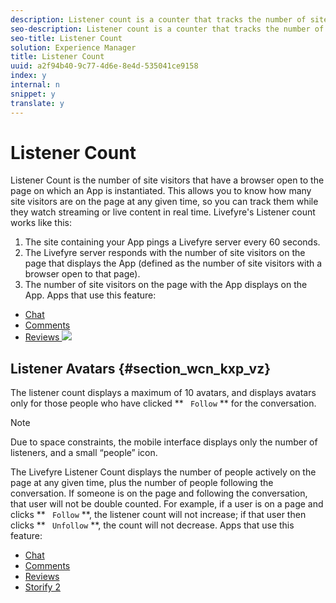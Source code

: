 ```yaml
---
description: Listener count is a counter that tracks the number of site visitors for an App on a page and displays this number.
seo-description: Listener count is a counter that tracks the number of site visitors for an App on a page and displays this number.
seo-title: Listener Count
solution: Experience Manager
title: Listener Count
uuid: a2f94b40-9c77-4d6e-8e4d-535041ce9158
index: y
internal: n
snippet: y
translate: y
---
```


# Listener Count

Listener Count is the number of site visitors that have a browser open to the page on which an App is instantiated. This allows you to know how many site visitors are on the page at any given time, so you can track them while they watch streaming or live content in real time.
Livefyre's Listener count works like this:

1. The site containing your App pings a Livefyre server every 60 seconds.
1. The Livefyre server responds with the number of site visitors on the page that displays the App (defined as the number of site visitors with a browser open to that page).
1. The number of site visitors on the page with the App displays on the App.
Apps that use this feature:

* [ Chat ](c_chat_app.md#c_chat_app)
* [ Comments ](c_comments_app.md#c_comments_app)
* [ Reviews ](c_reviews_app.md#c_reviews_app)
![](https://answers.livefyre.com/wp-content/uploads/2016/01/ListenerCount.jpg) 
## Listener Avatars {#section_wcn_kxp_vz}

The listener count displays a maximum of 10 avatars, and displays avatars only for those people who have clicked ** ` Follow` ** for the conversation.

>[!NOTE]
>
>Due to space constraints, the mobile interface displays only the number of listeners, and a small “people” icon.

The Livefyre Listener Count displays the number of people actively on the page at any given time, plus the number of people following the conversation. If someone is on the page and following the conversation, that user will not be double counted. For example, if a user is on a page and clicks ** ` Follow` **, the listener count will not increase; if that user then clicks ** ` Unfollow` **, the count will not decrease.
Apps that use this feature:

* [ Chat ](c_chat_app.md#c_chat_app)
* [ Comments ](c_comments_app.md#c_comments_app)
* [ Reviews ](c_reviews_app.md#c_reviews_app)
* [ Storify 2 ](c_storify2.md#c_storify2)
